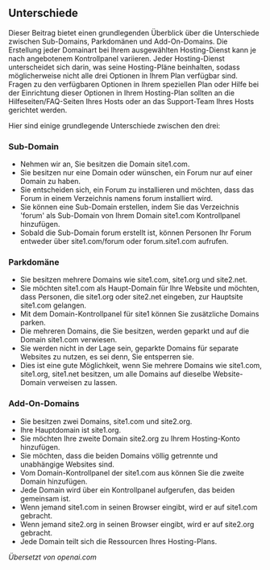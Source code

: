 <!-- Filename: What_is_the_difference_between_a_Sub-Domain,_Parked_Domain_and_an_Add-On_Domain%3F / Display title: Subdomains, geparkte Domains und Add-On-Domains -->

## Unterschiede

Dieser Beitrag bietet einen grundlegenden Überblick über die Unterschiede zwischen Sub-Domains, Parkdomänen und Add-On-Domains. Die Erstellung jeder Domainart bei Ihrem ausgewählten Hosting-Dienst kann je nach angebotenem Kontrollpanel variieren. Jeder Hosting-Dienst unterscheidet sich darin, was seine Hosting-Pläne beinhalten, sodass möglicherweise nicht alle drei Optionen in Ihrem Plan verfügbar sind. Fragen zu den verfügbaren Optionen in Ihrem speziellen Plan oder Hilfe bei der Einrichtung dieser Optionen in Ihrem Hosting-Plan sollten an die Hilfeseiten/FAQ-Seiten Ihres Hosts oder an das Support-Team Ihres Hosts gerichtet werden.

Hier sind einige grundlegende Unterschiede zwischen den drei:

### Sub-Domain

- Nehmen wir an, Sie besitzen die Domain site1.com.
- Sie besitzen nur eine Domain oder wünschen, ein Forum nur auf einer Domain zu haben.
- Sie entscheiden sich, ein Forum zu installieren und möchten, dass das Forum in einem Verzeichnis namens forum installiert wird.
- Sie können eine Sub-Domain erstellen, indem Sie das Verzeichnis 'forum' als Sub-Domain von Ihrem Domain site1.com Kontrollpanel hinzufügen.
- Sobald die Sub-Domain forum erstellt ist, können Personen Ihr Forum entweder über site1.com/forum oder forum.site1.com aufrufen.

### Parkdomäne

- Sie besitzen mehrere Domains wie site1.com, site1.org und site2.net.
- Sie möchten site1.com als Haupt-Domain für Ihre Website und möchten, dass Personen, die site1.org oder site2.net eingeben, zur Hauptsite site1.com gelangen.
- Mit dem Domain-Kontrollpanel für site1 können Sie zusätzliche Domains parken.
- Die mehreren Domains, die Sie besitzen, werden geparkt und auf die Domain site1.com verwiesen.
- Sie werden nicht in der Lage sein, geparkte Domains für separate Websites zu nutzen, es sei denn, Sie entsperren sie.
- Dies ist eine gute Möglichkeit, wenn Sie mehrere Domains wie site1.com, site1.org, site1.net besitzen, um alle Domains auf dieselbe Website-Domain verweisen zu lassen.

### Add-On-Domains

- Sie besitzen zwei Domains, site1.com und site2.org.
- Ihre Hauptdomain ist site1.org.
- Sie möchten Ihre zweite Domain site2.org zu Ihrem Hosting-Konto hinzufügen.
- Sie möchten, dass die beiden Domains völlig getrennte und unabhängige Websites sind.
- Vom Domain-Kontrollpanel der site1.com aus können Sie die zweite Domain hinzufügen.
- Jede Domain wird über ein Kontrollpanel aufgerufen, das beiden gemeinsam ist.
- Wenn jemand site1.com in seinen Browser eingibt, wird er auf site1.com gebracht.
- Wenn jemand site2.org in seinen Browser eingibt, wird er auf site2.org gebracht.
- Jede Domain teilt sich die Ressourcen Ihres Hosting-Plans.

*Übersetzt von openai.com*  

